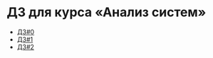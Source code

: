 # ДЗ для курса «Анализ систем»

 - [ДЗ#0](./homework-0/README.md)
 - [ДЗ#1](./homework-1/README.md)
 - [ДЗ#2](./homework-2/README.md)
